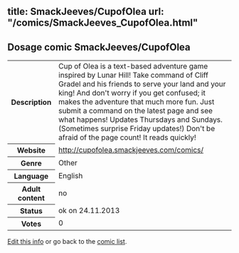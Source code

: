 title: SmackJeeves/CupofOlea
url: "/comics/SmackJeeves_CupofOlea.html"
---
Dosage comic SmackJeeves/CupofOlea
-----------------------------------------

<p id="msg"></p>
<script type="text/javascript">
if (window.location.search === '?edit_info_mail=sent_ok') {
  var elem = document.getElementById("msg");
  elem.innerHTML = 'Edited information sucessfully sent for review, which is usually done daily. Thanks!';
  elem.className = 'ok';
}
</script>
<table class="comicinfo">
<tr>
<th>Description</th><td>Cup of Olea is a text-based adventure game inspired by Lunar Hill! Take command of Cliff Gradel and his friends to serve your land and your king! And don't worry if you get confused; it makes the adventure that much more fun. Just submit a command on the latest page and see what happens! Updates Thursdays and Sundays. (Sometimes surprise Friday updates!) Don't be afraid of the page count! It reads quickly!</td>
</tr>
<tr>
<th>Website</th><td><a href="http://cupofolea.smackjeeves.com/comics/">http://cupofolea.smackjeeves.com/comics/</a></td>
</tr>
<tr>
<th>Genre</th><td>Other</td>
</tr>
<tr>
<th>Language</th><td>English</td>
</tr>
<tr>
<th>Adult content</th><td>no</td>
</tr>
<tr>
<th>Status</th><td>ok on 24.11.2013</td>
</tr>
<tr>
<th>Votes</th><td>0</td>
</tr>
</table>

[Edit this info](SmackJeeves_CupofOlea_edit.html) or go back to the [comic list](../comic-index.html).
